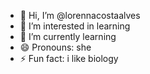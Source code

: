 - 👋 Hi, I’m @lorennacostaalves
- 👀 I’m interested in learning
- 🌱 I’m currently learning 
- 😄 Pronouns: she
- ⚡ Fun fact: i like biology

<!---
lorennacostaalves/lorennacostaalves is a ✨ special ✨ repository because its `README.md` (this file) appears on your GitHub profile.
You can click the Preview link to take a look at your changes.
--->
